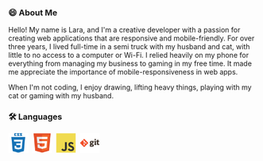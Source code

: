 ### 😄 About Me
Hello! My name is Lara, and I'm a creative developer with a passion for creating web applications that are responsive and mobile-friendly. For over three years, I lived full-time in a semi truck with my husband and cat, with little to no access to a computer or Wi-Fi. I relied heavily on my phone for everything from managing my business to gaming in my free time. It made me appreciate the importance of mobile-responsiveness in web apps.

When I'm not coding, I enjoy drawing, lifting heavy things, playing with my cat or gaming with my husband.

### :hammer_and_wrench: Languages
<div>
  <img src="https://github.com/devicons/devicon/blob/master/icons/css3/css3-plain-wordmark.svg"  title="CSS3" alt="CSS" width="40" height="40"/>&nbsp;
  <img src="https://github.com/devicons/devicon/blob/master/icons/html5/html5-original.svg" title="HTML5" alt="HTML" width="40" height="40"/>&nbsp;
  <img src="https://github.com/devicons/devicon/blob/master/icons/javascript/javascript-original.svg" title="JavaScript" alt="JavaScript" width="40" height="40"/>&nbsp;
  <img src="https://github.com/devicons/devicon/blob/master/icons/git/git-original-wordmark.svg" title="Git" **alt="Git" width="40" height="40"/>
</div>
